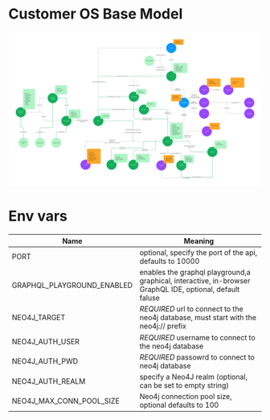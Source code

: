 # Customer OS Base Model
![Model](CustomerOSBaseModel.png)

# Env vars
| Name                       | Meaning                                                                                                  |
|----------------------------|----------------------------------------------------------------------------------------------------------|
| PORT                       | optional, specify the port of the api, defaults to 10000                                                  |
| GRAPHQL_PLAYGROUND_ENABLED | enables the graphql playground,a graphical, interactive, in-browser GraphQL IDE, optional, default faluse |
| NEO4J_TARGET               | *REQUIRED* url to connect to the neo4j database, must start with the neo4j:// prefix                     |
| NEO4J_AUTH_USER            | *REQUIRED* username to connect to the neo4j database                                                     |
| NEO4J_AUTH_PWD             | *REQUIRED* passowrd to connect to neo4j database                                                         |
| NEO4J_AUTH_REALM           | specify a Neo4J realm (optional, can be set to empty string)                                             |
| NEO4J_MAX_CONN_POOL_SIZE   | Neo4j connection pool size, optional defaults to 100                                                     |
